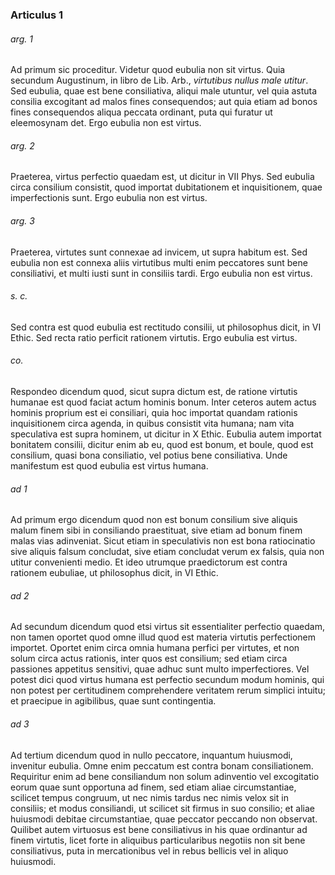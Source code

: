 ### Articulus 1

###### arg. 1
Ad primum sic proceditur. Videtur quod eubulia non sit virtus. Quia secundum Augustinum, in libro de Lib. Arb., *virtutibus nullus male utitur*. Sed eubulia, quae est bene consiliativa, aliqui male utuntur, vel quia astuta consilia excogitant ad malos fines consequendos; aut quia etiam ad bonos fines consequendos aliqua peccata ordinant, puta qui furatur ut eleemosynam det. Ergo eubulia non est virtus.

###### arg. 2
Praeterea, virtus perfectio quaedam est, ut dicitur in VII Phys. Sed eubulia circa consilium consistit, quod importat dubitationem et inquisitionem, quae imperfectionis sunt. Ergo eubulia non est virtus.

###### arg. 3
Praeterea, virtutes sunt connexae ad invicem, ut supra habitum est. Sed eubulia non est connexa aliis virtutibus multi enim peccatores sunt bene consiliativi, et multi iusti sunt in consiliis tardi. Ergo eubulia non est virtus.

###### s. c.
Sed contra est quod eubulia est rectitudo consilii, ut philosophus dicit, in VI Ethic. Sed recta ratio perficit rationem virtutis. Ergo eubulia est virtus.

###### co.
Respondeo dicendum quod, sicut supra dictum est, de ratione virtutis humanae est quod faciat actum hominis bonum. Inter ceteros autem actus hominis proprium est ei consiliari, quia hoc importat quandam rationis inquisitionem circa agenda, in quibus consistit vita humana; nam vita speculativa est supra hominem, ut dicitur in X Ethic. Eubulia autem importat bonitatem consilii, dicitur enim ab eu, quod est bonum, et boule, quod est consilium, quasi bona consiliatio, vel potius bene consiliativa. Unde manifestum est quod eubulia est virtus humana.

###### ad 1
Ad primum ergo dicendum quod non est bonum consilium sive aliquis malum finem sibi in consiliando praestituat, sive etiam ad bonum finem malas vias adinveniat. Sicut etiam in speculativis non est bona ratiocinatio sive aliquis falsum concludat, sive etiam concludat verum ex falsis, quia non utitur convenienti medio. Et ideo utrumque praedictorum est contra rationem eubuliae, ut philosophus dicit, in VI Ethic.

###### ad 2
Ad secundum dicendum quod etsi virtus sit essentialiter perfectio quaedam, non tamen oportet quod omne illud quod est materia virtutis perfectionem importet. Oportet enim circa omnia humana perfici per virtutes, et non solum circa actus rationis, inter quos est consilium; sed etiam circa passiones appetitus sensitivi, quae adhuc sunt multo imperfectiores. Vel potest dici quod virtus humana est perfectio secundum modum hominis, qui non potest per certitudinem comprehendere veritatem rerum simplici intuitu; et praecipue in agibilibus, quae sunt contingentia.

###### ad 3
Ad tertium dicendum quod in nullo peccatore, inquantum huiusmodi, invenitur eubulia. Omne enim peccatum est contra bonam consiliationem. Requiritur enim ad bene consiliandum non solum adinventio vel excogitatio eorum quae sunt opportuna ad finem, sed etiam aliae circumstantiae, scilicet tempus congruum, ut nec nimis tardus nec nimis velox sit in consiliis; et modus consiliandi, ut scilicet sit firmus in suo consilio; et aliae huiusmodi debitae circumstantiae, quae peccator peccando non observat. Quilibet autem virtuosus est bene consiliativus in his quae ordinantur ad finem virtutis, licet forte in aliquibus particularibus negotiis non sit bene consiliativus, puta in mercationibus vel in rebus bellicis vel in aliquo huiusmodi.

